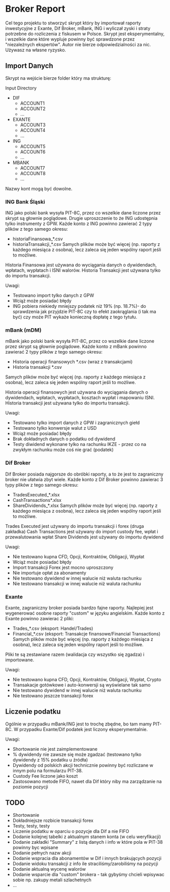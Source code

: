 # Broker Report

Cel tego projektu to stworzyć skrypt który by importował raporty inwestycyjne z Exante, Dif Broker, mBank, ING i wyliczał zyski i straty potrzebne do rozliczenia z fiskusem w Polsce. Skrypt jest eksperymentalny, i wszelkie dane które wypluje powinny być sprawdzone przez "niezależnych ekspertów". Autor nie bierze odpowiedzialności za nic. Używasz na własne ryzysko.

## Import Danych
Skrypt na wejście bierze folder który ma strukturę:

Input Directory
 - DIF
   - ACCOUNT1
   - ACCOUNT2
   - ...
 - EXANTE
   - ACCOUNT3
   - ACCOUNT4
   - ...
 - ING
   - ACCOUNT5
   - ACCOUNT6
   - ...
 - MBANK
   - ACCOUNT7
   - ACCOUNT8
   - ...

Nazwy kont mogą być dowolne.

### ING Bank Śląski

ING jako polski bank wysyła PIT-8C, przez co wszelkie dane liczone przez skrypt są głownie poglądowe. Drugie uproszczenie to że ING udostępnia tylko instrumenty z GPW.
Każde konto z ING powinno zawierać 2 typy plików z tego samego okresu: 
 - historiaFinansowa_*.csv
 - historiaTransakcji_*.csv
Samych plików może być więcej (np. raporty z każdego miesiąca z osobna), lecz zaleca się jeden wspólny raport jeśli to możliwe.

Historia Finansowa jest używana do wyciągania danych o dywidendach, wpłatach, wypłatach i ISNI walorów.
Historia Transakcji jest używana tylko do importu transakcji.

Uwagi:
- Testowano import tylko danych z GPW
- Wciąż może posiadać błędy
- ING pobiera niekiedy mniejszy podatek niż 19% (np. 18.7%)- do sprawdzenia jak przyjdzie PIT-8C czy to efekt zaokrąglania (i tak ma być) czy może PIT wykaże konieczną dopłatę z tego tytułu.

### mBank (mDM)

mBank jako polski bank wysyła PIT-8C, przez co wszelkie dane liczone przez skrypt są głownie poglądowe.
Każde konto z mBank powinno zawierać 2 typy plików z tego samego okresu:
 - Historia operacji finansowych *.csv (wraz z transakcjami)
 - Historia transakcji *.csv

Samych plików może być więcej (np. raporty z każdego miesiąca z osobna), lecz zaleca się jeden wspólny raport jeśli to możliwe.

Historia operacji finansowych jest używana do wyciągania danych o dywidendach, wpłatach, wypłatach, kosztach wypłat i mapowaniu ISNI.
Historia transakcji jest używana tylko do importu transakcji.

Uwagi:
- Testowano tylko import danych z GPW i zagranicznych giełd
- Testowano tylko konwersje walut z USD
- Wciąż może posiadać błędy
- Brak dokładnych danych o podatku od dywidend
- Testy diwidend wykonane tylko na rachunku IKZE - przez co na zwykłym rachunku może coś nie grać (podatek)

### Dif Broker

Dif Broker posiada najgorsze do obróbki raporty, a to że jest to zagraniczny broker nie ułatwia zbyt wiele.
Każde konto z Dif Broker powinno zawierac 3 typy plików z tego samego okresu:
 - TradesExecuted_*.xlsx
 - CashTransactions*.xlsx
 - ShareDividends_*.xlsx
Samych plików może być więcej (np. raporty z każdego miesiąca z osobna), lecz zaleca się jeden wspólny raport jeśli to możliwe.

Trades Executed jest używany do importu transakcji i forex (druga zakładka)
Cash Transactions jest używany do import custody fee, wpłat i przewalutowania wpłat
Share Dividends jest używany do importu dywidend

Uwagi:
 - Nie testowano kupna CFD, Opcji, Kontraktów, Obligacji, Wypłat
 - Wciąż może posiadać błędy
 - Import transakcji Forex jest mocno uproszczony
 - Nie importuje opłat za abonamenty
 - Nie testowano dywidend w innej walucie niż waluta rachunku
 - Nie testowano transakcji w innej walucie niż waluta rachunku

### Exante

Exante, zagraniczny broker posiada bardzo fajne raporty. Najlepiej jest wygenerować osobne raporty "custom" w języku angielskim.
Każde konto z Exante powinno zawierac 2 pliki:
 - Trades_*.csv (eksport: Handel/Trades)
 - Financial_*.csv (eksport: Transakcje finansowe/Financial Transactions)
Samych plików może być więcej (np. raporty z każdego miesiąca z osobna), lecz zaleca się jeden wspólny raport jeśli to możliwe.

Pliki te są zestawiane razem (walidacja czy wszystko się zgadza) i importowane.

Uwagi:
 - Nie testowano kupna CFD, Opcji, Kontraktów, Obligacji, Wypłat, Crypto
 - Transakacje gotówkowe i auto-konwersji są wyświelane tak samo
 - Nie testowano dywidend w innej walucie niż waluta rachunku
 - Nie testowano jeszcze transakcji forex

## Liczenie podatku
Ogólnie w przypadku mBank/ING jest to trochę zbędne, bo tam mamy PIT-8C. W przypadku Exante/Dif podatek jest liczony eksperymentalnie.

Uwagi:
 - Shortowanie nie jest zaimplementowane
 - % dywidendy nie zawsze się może zgadzać (testowano tylko dywidendy z 15% podatku u źródła)
 - Dywidendy od polskich akcji technicznie powinny być rozliczane w innym polu na formularzu PIT-38.
 - Custody Fee liczone jako koszt
 - Zastosowano metode FIFO, nawet dla Dif który niby ma zarządzanie na poziomie pozycji

## TODO
 - Shortowanie
 - Dokładniejsze rozbicie transakcji forex
 - Testy, testy, testy
 - Liczenie podatku w oparciu o pozycje dla Dif a nie FIFO
 - Dodanie kolejnej tabelki z aktualnym stanem konta (w celu weryfikacji)
 - Dodanie zakładki "Summary" z listą danych i info w które pola w PIT-38 powinny byc wpisane
 - Dodanie pełnych nazw akcji
 - Dodanie wspracia dla abonamentów w Dif i innych brakujących pozycji
 - Dodanie widoku transakcji z info ile straciliśmy/zarobiliśmy na pozycji
 - Dodanie aktualną wycenę walorów
 - Dodanie wsparcie dla "custom" brokera - tak gybyśmy chcieli wpisywac sobie np. zakupy metali szlachetnych
 - ...


